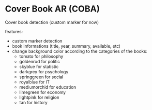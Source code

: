 # Cover Book AR (COBA)
Cover book detection
(custom marker for now)

features:
- custom marker detection
- book informations (title, year, summary, available, etc)
- change background color according to the categories of the books:
    - tomato for philosophy
    - goldenrod for politic
    - skyblue for statistic
    - darkgrey for psychology
    - springgreen for social
    - royalblue for IT
    - mediumorchid for education
    - limegreen for economy
    - lightpink for religion
    - tan for history

